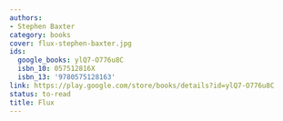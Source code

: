 ```yaml
---
authors:
- Stephen Baxter
category: books
cover: flux-stephen-baxter.jpg
ids:
  google_books: ylQ7-O776u8C
  isbn_10: 057512816X
  isbn_13: '9780575128163'
link: https://play.google.com/store/books/details?id=ylQ7-O776u8C
status: to-read
title: Flux
---
```

